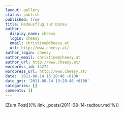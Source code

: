 ```yaml
---
layout: gallery
status: publish
published: true
title: Radausflug zur Donau
author:
  display_name: cheesy
  login: cheesy
  email: christine@cheesy.at
  url: http://www.cheesy.at/
author_login: cheesy
author_email: christine@cheesy.at
author_url: http://www.cheesy.at/
wordpress_id: 14272
wordpress_url: http://www.cheesy.at/
date: '2011-08-14 15:28:46 +0100'
date_gmt: '2011-08-14 13:28:46 +0100'
categories: []
comments: []
---
```


[Zum Post]({% link _posts/2011-08-14-radtour.md %})
<!--:-->
